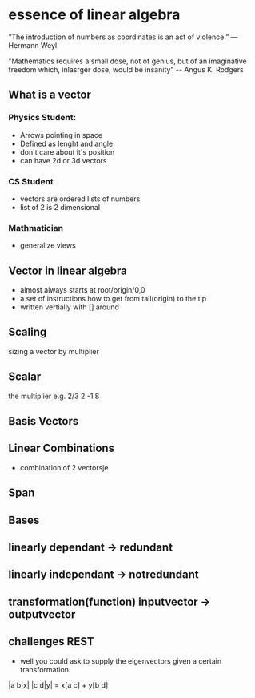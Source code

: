 # essence of linear algebra

“The introduction of numbers as coordinates is an act of violence.”
— Hermann Weyl 

"Mathematics requires a small dose, not of genius, but of an imaginative freedom which, inlasrger dose, would be insanity"
-- Angus K. Rodgers


## What is a vector
### Physics Student:
- Arrows pointing in space
- Defined as lenght and angle
- don't care about it's position
- can have 2d or 3d vectors

### CS Student
- vectors are ordered lists of numbers
- list of 2 is 2 dimensional

### Mathmatician
- generalize views

## Vector in linear algebra
- almost always starts at root/origin/0,0
- a set of instructions how to get from tail(origin) to the tip
- written vertially with [] around

## Scaling
sizing a vector by multiplier
## Scalar
the multiplier e.g. 2/3  2 -1.8

## Basis Vectors
## Linear Combinations
- combination of 2 vectorsje
## Span
## Bases
## linearly dependant -> redundant
## linearly independant -> notredundant
## transformation(function) inputvector -> outputvector


## challenges REST
- well you could ask to supply the eigenvectors given a certain transformation.

|a b|x|
|c d|y| =  x[a c] + y[b d]



